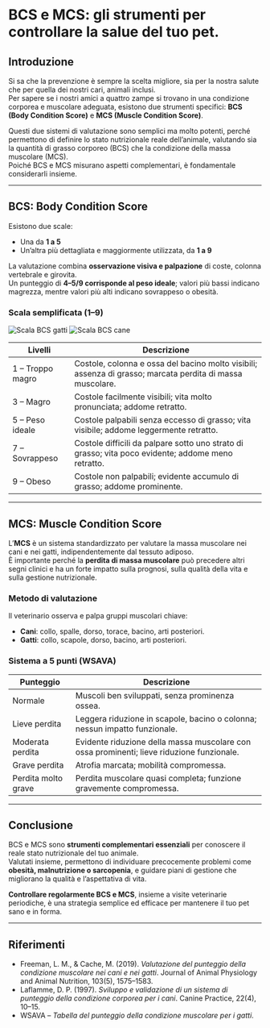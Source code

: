 # BCS e MCS: gli strumenti per controllare la salue del tuo pet.

## Introduzione
Si sa che la prevenzione è sempre la scelta migliore, sia per la nostra salute che per quella dei nostri cari, animali inclusi.  
Per sapere se i nostri amici a quattro zampe si trovano in una condizione corporea e muscolare adeguata, esistono due strumenti specifici: **BCS (Body Condition Score)** e **MCS (Muscle Condition Score)**.  

Questi due sistemi di valutazione sono semplici ma molto potenti, perché permettono di definire lo stato nutrizionale reale dell’animale, valutando sia la quantità di grasso corporeo (BCS) che la condizione della massa muscolare (MCS).  
Poiché BCS e MCS misurano aspetti complementari, è fondamentale considerarli insieme.  

---

## BCS: Body Condition Score
Esistono due scale:  
- Una da **1 a 5**  
- Un’altra più dettagliata e maggiormente utilizzata, da **1 a 9**  

La valutazione combina **osservazione visiva e palpazione** di coste, colonna vertebrale e girovita.  
Un punteggio di **4–5/9 corrisponde al peso ideale**; valori più bassi indicano magrezza, mentre valori più alti indicano sovrappeso o obesità.  

### Scala semplificata (1–9)

![Scala BCS gatti](/blog/images/bcs-cats.jpeg)
![Scala BCS cane](/blog/images/bcs-dogs.jpeg)

| Livelli | Descrizione |
|---------|-------------|
| 1 – Troppo magro | Costole, colonna e ossa del bacino molto visibili; assenza di grasso; marcata perdita di massa muscolare. |
| 3 – Magro | Costole facilmente visibili; vita molto pronunciata; addome retratto. |
| 5 – Peso ideale | Costole palpabili senza eccesso di grasso; vita visibile; addome leggermente retratto. |
| 7 – Sovrappeso | Costole difficili da palpare sotto uno strato di grasso; vita poco evidente; addome meno retratto. |
| 9 – Obeso | Costole non palpabili; evidente accumulo di grasso; addome prominente. |

---

## MCS: Muscle Condition Score
L’**MCS** è un sistema standardizzato per valutare la massa muscolare nei cani e nei gatti, indipendentemente dal tessuto adiposo.  
È importante perché la **perdita di massa muscolare** può precedere altri segni clinici e ha un forte impatto sulla prognosi, sulla qualità della vita e sulla gestione nutrizionale.  

### Metodo di valutazione
Il veterinario osserva e palpa gruppi muscolari chiave:  
- **Cani**: collo, spalle, dorso, torace, bacino, arti posteriori.  
- **Gatti**: collo, scapole, dorso, bacino, arti posteriori.  

### Sistema a 5 punti (WSAVA)
| Punteggio | Descrizione |
|-----------|-------------|
| Normale | Muscoli ben sviluppati, senza prominenza ossea. |
| Lieve perdita | Leggera riduzione in scapole, bacino o colonna; nessun impatto funzionale. |
| Moderata perdita | Evidente riduzione della massa muscolare con ossa prominenti; lieve riduzione funzionale. |
| Grave perdita | Atrofia marcata; mobilità compromessa. |
| Perdita molto grave | Perdita muscolare quasi completa; funzione gravemente compromessa. |

---

## Conclusione
BCS e MCS sono **strumenti complementari essenziali** per conoscere il reale stato nutrizionale del tuo animale.  
Valutati insieme, permettono di individuare precocemente problemi come **obesità, malnutrizione o sarcopenia**, e guidare piani di gestione che migliorano la qualità e l’aspettativa di vita.  

**Controllare regolarmente BCS e MCS**, insieme a visite veterinarie periodiche, è una strategia semplice ed efficace per mantenere il tuo pet sano e in forma.  

---

## Riferimenti
- Freeman, L. M., & Cache, M. (2019). *Valutazione del punteggio della condizione muscolare nei cani e nei gatti*. Journal of Animal Physiology and Animal Nutrition, 103(5), 1575–1583.
- Laflamme, D. P. (1997). *Sviluppo e validazione di un sistema di punteggio della condizione corporea per i cani*. Canine Practice, 22(4), 10–15.  
- WSAVA – *Tabella del punteggio della condizione muscolare per i gatti*. 
